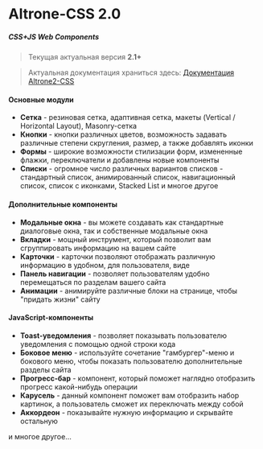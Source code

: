 # Altrone-CSS 2.0
##### CSS+JS Web Components

> Текущая актуальная версия **2.1+**

> Актуальная документация храниться здесь:
> [Документация Altrone2-CSS](https://altrone.herokuapp.com)

#### Основные модули
* **Сетка** - резиновая сетка, адаптивная сетка, макеты (Vertical / Horizontal Layout), Masonry-сетка
* **Кнопки** - кнопки различных цветов, возможность задавать различные степени скругления, размер, а также добавлять иконки
* **Формы** - широкие возможности стилизации форм, измененные флажки, переключатели и добавлены новые компоненты
* **Списки** - огромное число различных вариантов списков - стандартный список, анимированный список, навигационный список, список с иконками, Stacked List и многое другое

#### Дополнительные компоненты
* **Модальные окна** - вы можете создавать как стандартные диалоговые окна, так и собственные модальные окна
* **Вкладки** - мощный инструмент, который позволит вам сгруппировать информацию на вашем сайте
* **Карточки** - карточки позволяют отображать различную информацию в удобном, для пользователя, виде
* **Панель навигации** - позволяет пользователям удобно перемещаться по разделам вашего сайта
* **Анимации** - анимируйте различные блоки на странице, чтобы "придать жизни" сайту

#### JavaScript-компоненты
* **Toast-уведомления** - позволяет показывать пользователю уведомления с помощью одной строки кода
* **Боковое меню** - используйте сочетание "гамбургер"-меню и бокового меню, чтобы показать пользователю дополнительные разделы сайта
* **Прогресс-бар** - компонент, который поможет наглядно отобразить прогресс какой-нибудь операции
* **Карусель** - данный компонент поможет вам отобразить набор картинок, а пользователь сможет их переключать между собой
* **Аккордеон** - показывайте нужную информацию и скрывайте остальную

и многое другое...